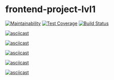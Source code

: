 # frontend-project-lvl1

[![Maintainability](https://api.codeclimate.com/v1/badges/19b898e399f9a62effc7/maintainability)](https://codeclimate.com/github/Talinka/frontend-project-lvl1/maintainability)
[![Test Coverage](https://api.codeclimate.com/v1/badges/19b898e399f9a62effc7/test_coverage)](https://codeclimate.com/github/Talinka/frontend-project-lvl1/test_coverage)
[![Build Status](https://travis-ci.com/Talinka/frontend-project-lvl1.svg?branch=master)](https://travis-ci.com/Talinka/frontend-project-lvl1)

[![asciicast](https://asciinema.org/a/5SLlFt1gP31L5VcHrzUnBaGXE.svg)](https://asciinema.org/a/5SLlFt1gP31L5VcHrzUnBaGXE)

[![asciicast](https://asciinema.org/a/QmHnm3RuQsYjWONqJ5ftQLazM.svg)](https://asciinema.org/a/QmHnm3RuQsYjWONqJ5ftQLazM)

[![asciicast](https://asciinema.org/a/pkeuKyl0tG1ZAdIwLOiqv5cc9.svg)](https://asciinema.org/a/pkeuKyl0tG1ZAdIwLOiqv5cc9)

[![asciicast](https://asciinema.org/a/5SjHjpyZaHycOPMB5Qn0bo85P.svg)](https://asciinema.org/a/5SjHjpyZaHycOPMB5Qn0bo85P)

[![asciicast](https://asciinema.org/a/zQi2xFiio0XI2sgAfS79Jc7dM.svg)](https://asciinema.org/a/zQi2xFiio0XI2sgAfS79Jc7dM)
